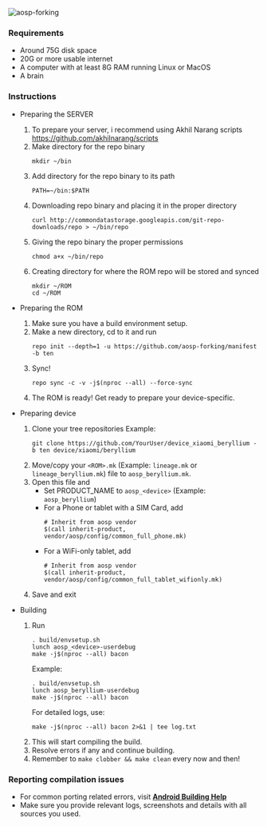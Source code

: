 ![aosp-forking](https://i.imgur.com/wwPgXZt.jpg)

### Requirements
- Around 75G disk space
- 20G or more usable internet
- A computer with at least 8G RAM running Linux or MacOS
- A brain

### Instructions
- Preparing the SERVER
    1. To prepare your server, i recommend using Akhil Narang scripts https://github.com/akhilnarang/scripts
    2. Make directory for the repo binary
        ```
        mkdir ~/bin
        ```
    3. Add directory for the repo binary to its path
        ```
        PATH=~/bin:$PATH
        ```
    4. Downloading repo binary and placing it in the proper directory
        ```
        curl http://commondatastorage.googleapis.com/git-repo-downloads/repo > ~/bin/repo
        ```
    5. Giving the repo binary the proper permissions
        ```
        chmod a+x ~/bin/repo
        ```
    6. Creating directory for where the ROM repo will be stored and synced
        ```
        mkdir ~/ROM
        cd ~/ROM
        ```

- Preparing the ROM
    1. Make sure you have a build environment setup.
    2. Make a new directory, cd to it and run
        ```
        repo init --depth=1 -u https://github.com/aosp-forking/manifest -b ten
        ```
    3. Sync!
        ```
        repo sync -c -v -j$(nproc --all) --force-sync
        ```
    4. The ROM is ready! Get ready to prepare your device-specific.

- Preparing device
    1. Clone your tree repositories
        Example:
          ```
          git clone https://github.com/YourUser/device_xiaomi_beryllium -b ten device/xiaomi/beryllium
          ```
    2. Move/copy your `<ROM>.mk` (Example: `lineage.mk` or `lineage_beryllium.mk`) file to `aosp_beryllium.mk`.
    3. Open this file and
        - Set PRODUCT_NAME to `aosp_<device>` (Example: `aosp_beryllium`)
        - For a Phone or tablet with a SIM Card, add
            ```
            # Inherit from aosp vendor
            $(call inherit-product, vendor/aosp/config/common_full_phone.mk)
            ```
        - For a WiFi-only tablet, add
            ```
            # Inherit from aosp vendor
            $(call inherit-product, vendor/aosp/config/common_full_tablet_wifionly.mk)
            ```
    4. Save and exit

- Building
    1. Run
        ```
        . build/envsetup.sh
        lunch aosp_<device>-userdebug
        make -j$(nproc --all) bacon
        ```
        Example:
        ```
        . build/envsetup.sh
        lunch aosp_beryllium-userdebug
        make -j$(nproc --all) bacon
        ```
        For detailed logs, use:
        ```
        make -j$(nproc --all) bacon 2>&1 | tee log.txt
        ```
    2. This will start compiling the build.
    3. Resolve errors if any and continue building.
    4. Remember to `make clobber && make clean` every now and then!

### Reporting compilation issues
- For common porting related errors, visit [**Android Building Help**](https://t.me/AndroidBuildersHelp)
- Make sure you provide relevant logs, screenshots and details with all sources you used.
